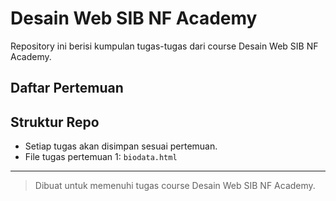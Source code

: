 # Desain Web SIB NF Academy

Repository ini berisi kumpulan tugas-tugas dari course Desain Web SIB NF Academy.

## Daftar Pertemuan

## Struktur Repo
- Setiap tugas akan disimpan sesuai pertemuan.
- File tugas pertemuan 1: `biodata.html`

---

> Dibuat untuk memenuhi tugas course Desain Web SIB NF Academy.
